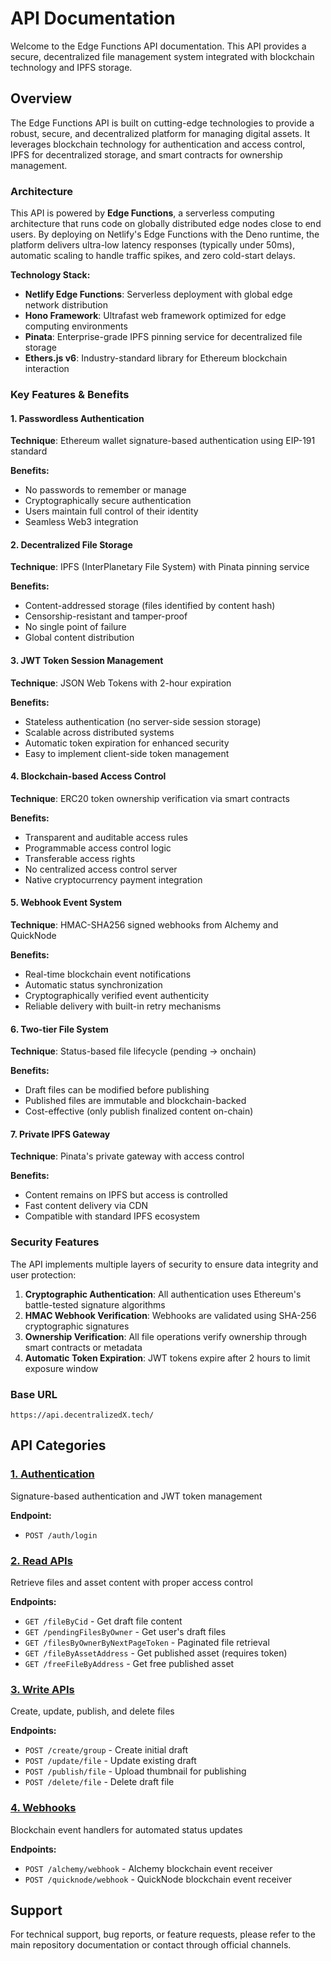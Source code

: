 # API Documentation

Welcome to the Edge Functions API documentation. This API provides a secure, decentralized file management system integrated with blockchain technology and IPFS storage.

## Overview

The Edge Functions API is built on cutting-edge technologies to provide a robust, secure, and decentralized platform for managing digital assets. It leverages blockchain technology for authentication and access control, IPFS for decentralized storage, and smart contracts for ownership management.

### Architecture

This API is powered by **Edge Functions**, a serverless computing architecture that runs code on globally distributed edge nodes close to end users. By deploying on Netlify's Edge Functions with the Deno runtime, the platform delivers ultra-low latency responses (typically under 50ms), automatic scaling to handle traffic spikes, and zero cold-start delays.

**Technology Stack:**
- **Netlify Edge Functions**: Serverless deployment with global edge network distribution
- **Hono Framework**: Ultrafast web framework optimized for edge computing environments
- **Pinata**: Enterprise-grade IPFS pinning service for decentralized file storage
- **Ethers.js v6**: Industry-standard library for Ethereum blockchain interaction

### Key Features & Benefits

#### 1. Passwordless Authentication
**Technique**: Ethereum wallet signature-based authentication using EIP-191 standard

**Benefits:**
- No passwords to remember or manage
- Cryptographically secure authentication
- Users maintain full control of their identity
- Seamless Web3 integration

#### 2. Decentralized File Storage
**Technique**: IPFS (InterPlanetary File System) with Pinata pinning service

**Benefits:**
- Content-addressed storage (files identified by content hash)
- Censorship-resistant and tamper-proof
- No single point of failure
- Global content distribution

#### 3. JWT Token Session Management
**Technique**: JSON Web Tokens with 2-hour expiration

**Benefits:**
- Stateless authentication (no server-side session storage)
- Scalable across distributed systems
- Automatic token expiration for enhanced security
- Easy to implement client-side token management

#### 4. Blockchain-based Access Control
**Technique**: ERC20 token ownership verification via smart contracts

**Benefits:**
- Transparent and auditable access rules
- Programmable access control logic
- Transferable access rights
- No centralized access control server
- Native cryptocurrency payment integration

#### 5. Webhook Event System
**Technique**: HMAC-SHA256 signed webhooks from Alchemy and QuickNode

**Benefits:**
- Real-time blockchain event notifications
- Automatic status synchronization
- Cryptographically verified event authenticity
- Reliable delivery with built-in retry mechanisms

#### 6. Two-tier File System
**Technique**: Status-based file lifecycle (pending → onchain)

**Benefits:**
- Draft files can be modified before publishing
- Published files are immutable and blockchain-backed
- Cost-effective (only publish finalized content on-chain)

#### 7. Private IPFS Gateway
**Technique**: Pinata's private gateway with access control

**Benefits:**
- Content remains on IPFS but access is controlled
- Fast content delivery via CDN
- Compatible with standard IPFS ecosystem

### Security Features

The API implements multiple layers of security to ensure data integrity and user protection:

1. **Cryptographic Authentication**: All authentication uses Ethereum's battle-tested signature algorithms
2. **HMAC Webhook Verification**: Webhooks are validated using SHA-256 cryptographic signatures
3. **Ownership Verification**: All file operations verify ownership through smart contracts or metadata
4. **Automatic Token Expiration**: JWT tokens expire after 2 hours to limit exposure window

### Base URL

```
https://api.decentralizedX.tech/
```

## API Categories

### [1. Authentication](./authentication.md)
Signature-based authentication and JWT token management

**Endpoint:**
- `POST /auth/login`

### [2. Read APIs](./read-apis.md)
Retrieve files and asset content with proper access control

**Endpoints:**
- `GET /fileByCid` - Get draft file content
- `GET /pendingFilesByOwner` - Get user's draft files
- `GET /filesByOwnerByNextPageToken` - Paginated file retrieval
- `GET /fileByAssetAddress` - Get published asset (requires token)
- `GET /freeFileByAddress` - Get free published asset

### [3. Write APIs](./write-apis.md)
Create, update, publish, and delete files

**Endpoints:**
- `POST /create/group` - Create initial draft
- `POST /update/file` - Update existing draft
- `POST /publish/file` - Upload thumbnail for publishing
- `POST /delete/file` - Delete draft file

### [4. Webhooks](./webhooks.md)
Blockchain event handlers for automated status updates

**Endpoints:**
- `POST /alchemy/webhook` - Alchemy blockchain event receiver
- `POST /quicknode/webhook` - QuickNode blockchain event receiver

## Support

For technical support, bug reports, or feature requests, please refer to the main repository documentation or contact through official channels.
